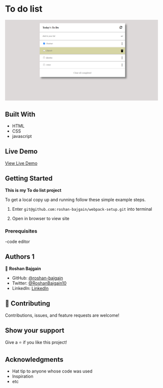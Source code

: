 # To do list

![screenshot](./image.png)

## Built With

- HTML
- CSS
- javascript

## Live Demo

[View Live Demo](https://angry-haibt-23f130.netlify.app)

## Getting Started

**This is my  To do list project**


To get a local copy up and running follow these simple example steps.
1) Enter `git@github.com:roshan-bajgain/webpack-setup.git` into terminal

2) Open in browser to view site


### Prerequisites
-code editor


## Authors 1

👤 **Roshan Bajgain**

- GitHub: [@roshan-bajgain](https://github.com/roshan-bajgain)
- Twitter: [@RoshanBajgain10](https://twitter.com/RoshanBajgain10)
- LinkedIn: [LinkedIn](https://www.linkedin.com/in/roshan-bazgain/)


## 🤝 Contributing

Contributions, issues, and feature requests are welcome!

## Show your support

Give a ⭐️ if you like this project!

## Acknowledgments

- Hat tip to anyone whose code was used
- Inspiration
- etc
